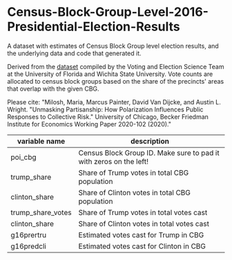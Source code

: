 # Census-Block-Group-Level-2016-Presidential-Election-Results
A dataset with estimates of Census Block Group level election results, and the underlying data and code that generated it. 

Derived from the [dataset](https://dataverse.harvard.edu/dataset.xhtml?persistentId=doi:10.7910/DVN/NH5S2I) compiled by the Voting and Election Science Team at the University of Florida and Wichita State University. Vote counts are allocated to census block groups based on the share of the precincts' areas that overlap with the given CBG. 

Please cite: "Milosh, Maria, Marcus Painter, David Van Dijcke, and Austin L. Wright. "Unmasking Partisanship: How Polarization Influences Public Responses to Collective Risk." University of Chicago, Becker Friedman Institute for Economics Working Paper 2020-102 (2020)."


| variable name     | description                                                        |
|-------------------|--------------------------------------------------------------------|
| poi_cbg           | Census Block Group ID. Make sure to pad it with zeros on the left! |
| trump_share       | Share of Trump votes in total CBG population                       |
| clinton_share     | Share of Clinton votes in total CBG population                     |
| trump_share_votes | Share of Trump votes in total votes cast                           |
| clinton_share     | Share of Clinton votes in total votes cast                         |
| g16prertru        | Estimated votes cast for Trump in CBG                              |
| g16predcli        | Estimated votes cast for Clinton in CBG                            |
